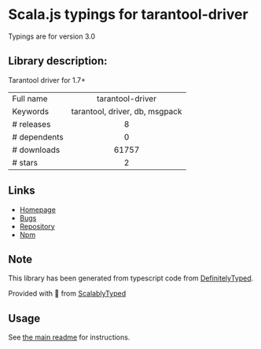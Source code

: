 
# Scala.js typings for tarantool-driver

Typings are for version 3.0

## Library description:
Tarantool driver for 1.7+

|                    |                 |
| ------------------ | :-------------: |
| Full name          | tarantool-driver |
| Keywords           | tarantool, driver, db, msgpack |
| # releases         | 8 |
| # dependents       | 0 |
| # downloads        | 61757 |
| # stars            | 2 |

## Links
- [Homepage](https://github.com/tarantool/node-tarantool-driver)
- [Bugs](https://github.com/tarantool/node-tarantool-driver/issues)
- [Repository](https://github.com/tarantool/node-tarantool-driver)
- [Npm](https://www.npmjs.com/package/tarantool-driver)
    


## Note
This library has been generated from typescript code from [DefinitelyTyped](https://definitelytyped.org).

Provided with :purple_heart: from [ScalablyTyped](https://github.com/oyvindberg/ScalablyTyped)

## Usage
See [the main readme](../../readme.md) for instructions.


